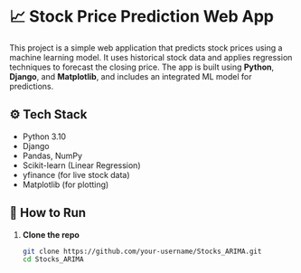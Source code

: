 # 📈 Stock Price Prediction Web App

This project is a simple web application that predicts stock prices using a machine learning model. It uses historical stock data and applies regression techniques to forecast the closing price. The app is built using **Python**, **Django**, and **Matplotlib**, and includes an integrated ML model for predictions.

## ⚙️ Tech Stack

- Python 3.10
- Django
- Pandas, NumPy
- Scikit-learn (Linear Regression)
- yfinance (for live stock data)
- Matplotlib (for plotting)

## 🚀 How to Run

1. **Clone the repo**
   ```bash
   git clone https://github.com/your-username/Stocks_ARIMA.git
   cd Stocks_ARIMA
